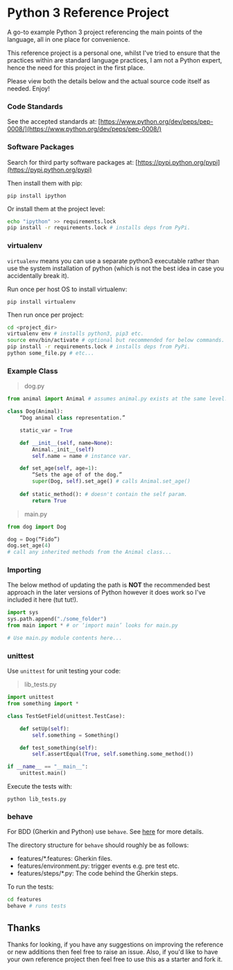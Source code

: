# Python 3 Reference Project

A go-to example Python 3 project referencing the main points of the language, all in one place for convenience. 

This reference project is a personal one, whilst I've tried to ensure that the practices within are standard language practices, I am not a Python expert, hence the need for this project in the first place. 

Please view both the details below and the actual source code itself as needed. Enjoy! 

### Code Standards

See the accepted standards at:
[https://www.python.org/dev/peps/pep-0008/](https://www.python.org/dev/peps/pep-0008/)

### Software Packages

Search for third party software packages at:
[https://pypi.python.org/pypi](https://pypi.python.org/pypi)

Then install them with pip:

`pip install ipython`

Or install them at the project level:

```bash
echo "ipython" >> requirements.lock
pip install -r requirements.lock # installs deps from PyPi. 
```

### virtualenv

`virtualenv` means you can use a separate python3 executable rather than use the system installation of python (which is not the best idea in case you accidentally break it). 

Run once per host OS to install virtualenv:

`pip install virtualenv`

Then run once per project:

```bash
cd <project_dir>
virtualenv env # installs python3, pip3 etc.
source env/bin/activate # optional but recommended for below commands. 
pip install -r requirements.lock # installs deps from PyPi. 
python some_file.py # etc...
```

### Example Class

> dog.py

```python
from animal import Animal # assumes animal.py exists at the same level. 

class Dog(Animal):
	“Dog animal class representation.”

	static_var = True

	def __init__(self, name=None):
		Animal._init__(self)
		self.name = name # instance var.

	def set_age(self, age=1):
		“Sets the age of of the dog.”
		super(Dog, self).set_age() # calls Animal.set_age()
		
	def static_method(): # doesn't contain the self param. 
		return True
```

> main.py

```python
from dog import Dog

dog = Dog(“Fido”)
dog.set_age(4)
# call any inherited methods from the Animal class...
```

### Importing

The below method of updating the path is **NOT** the recommended best approach in the later versions of Python however it does work so I've included it here (tut tut!). 

```python
import sys
sys.path.append("./some_folder")
from main import * # or ‘import main’ looks for main.py

# Use main.py module contents here...
```

### unittest

Use `unittest` for unit testing your code:

> lib_tests.py

```python
import unittest
from something import *

class TestGetField(unittest.TestCase):

    def setUp(self):
        self.something = Something()

    def test_something(self):
        self.assertEqual(True, self.something.some_method())

if __name__ == "__main__":
    unittest.main()
```

Execute the tests with:

`python lib_tests.py`

### behave

For BDD (Gherkin and Python) use `behave`. See [here](https://pythonhosted.org/behave/tutorial.html) for more details. 

The directory structure for `behave` should roughly be as follows:

- features/*.features: Gherkin files.
- features/environment.py: trigger events e.g. pre test etc.
- features/steps/*.py: The code behind the Gherkin steps. 

To run the tests:

```bash
cd features
behave # runs tests
```

## Thanks

Thanks for looking, if you have any suggestions on improving the reference or new additions then feel free to raise an issue.  Also, if you'd like to have your own reference project then feel free to use this as a starter and fork it. 
